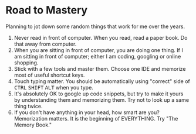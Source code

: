 # Road to Mastery

Planning to jot down some random things that work for me over the years.

1. Never read in front of computer. When you read, read a paper book. Do that away from computer.
2. When you are sitting in front of computer, you are doing one thing. If I am sitting in front of computer; either I am coding, googling or online shopping.
3. Stick with a few tools and master them. Choose one IDE and memorize most of useful shortcut keys.
4. Touch typing matter. You should be automatically using "correct" side of <kbd>CTRL</kbd> <kbd>SHIFT</kbd> <kbd>ALT</kbd> when you type.
5. It's absolutely OK to google up code snippets, but try to make it yours by understanding them and memorizing them. Try not to look up a same thing twice.
6. If you don't have anything in your head, how smart are you? Memorization matters. It is the beginning of EVERYTHING. Try "The Memory Book."
